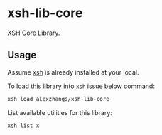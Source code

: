 # xsh-lib-core

XSH Core Library.

## Usage

Assume [xsh](https://github.com/alexzhangs/xsh) is already installed at your local.

To load this library into `xsh` issue below command:

```bash
xsh load alexzhangs/xsh-lib-core
```

List available utilities for this library:

```bash
xsh list x
```
